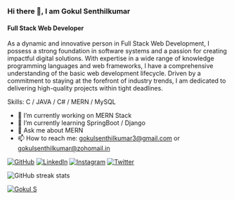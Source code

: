 ### Hi there 👋, I am Gokul Senthilkumar
#### Full Stack Web Developer
As a dynamic and innovative person in Full Stack Web Development, I possess a strong foundation in software systems and a passion for creating impactful digital solutions. With expertise in a wide range of knowledge programming languages and web frameworks, I have a comprehensive understanding of the basic web development lifecycle. Driven by a commitment to staying at the forefront of industry trends, I am dedicated to delivering high-quality projects within tight deadlines.

Skills: C / JAVA / C# / MERN / MySQL

- 🔭 I’m currently working on MERN Stack  
- 🌱 I’m currently learning SpringBoot / Django 
- 💬 Ask me about MERN  
- 📫 How to reach me: gokulsenthilkumar3@gmail.com or gokulsenthilkumar@zohomail.in 

[![GitHub](https://img.shields.io/badge/github-181717?style=for-the-badge&logo=github)](https://github.com/gokulsenthilkumar3)
[![LinkedIn](https://img.shields.io/badge/linkedin-0A66C2?style=for-the-badge&logo=linkedin)](https://www.linkedin.com/in/gokul-s-8027b4228/)
[![Instagram](https://img.shields.io/badge/instagram-E4405F?style=for-the-badge&logo=instagram)](https://www.instagram.com/mr.kangeyan/)
[![Twitter](https://img.shields.io/badge/twitter-1DA1F2?style=for-the-badge&logo=twitter)](https://x.com/GokulKangeyanS)


![GitHub streak stats](https://streak-stats.demolab.com/?user=https://github.com/gokulsenthilkumar3/)  

 







[![Gokul S](https://github-readme-stats.vercel.app/api?username=gokuls)](https://github.com/anuraghazra/github-readme-stats)
<!--
**gokulsenthilkumar3/gokulsenthilkumar3** is a ✨ _special_ ✨ repository because its `README.md` (this file) appears on your GitHub profile.

Here are some ideas to get you started:

- 🔭 I’m currently working on ...
- 🌱 I’m currently learning ...
- 👯 I’m looking to collaborate on ...
- 🤔 I’m looking for help with ...
- 💬 Ask me about ...
- 📫 How to reach me: ...
- 😄 Pronouns: ...
- ⚡ Fun fact: ...
-->
